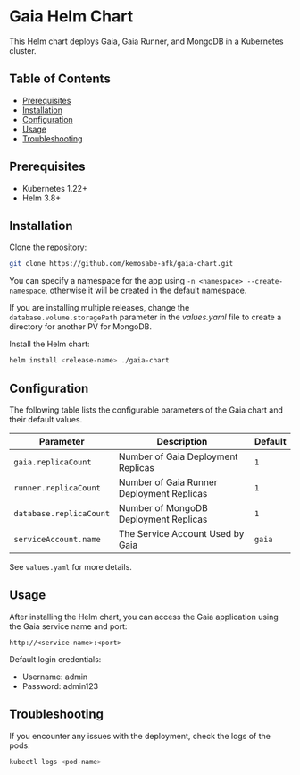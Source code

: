 # Gaia Helm Chart

This Helm chart deploys Gaia, Gaia Runner, and MongoDB in a Kubernetes cluster.

## Table of Contents

- [Prerequisites](#prerequisites)
- [Installation](#installation)
- [Configuration](#configuration)
- [Usage](#usage)
- [Troubleshooting](#troubleshooting)

## Prerequisites

- Kubernetes 1.22+
- Helm 3.8+

## Installation

Clone the repository:

```sh
git clone https://github.com/kemosabe-afk/gaia-chart.git
```

You can specify a namespace for the app using `-n <namespace> --create-namespace`, otherwise it will be created in the default namespace.

If you are installing multiple releases, change the `database.volume.storagePath` parameter in the *values.yaml* file to create a directory for another PV for MongoDB.

Install the Helm chart:

```sh
helm install <release-name> ./gaia-chart
```

## Configuration

The following table lists the configurable parameters of the Gaia chart and their default values.

| Parameter               | Description                                      | Default      |
|-------------------------|--------------------------------------------------|--------------|
| `gaia.replicaCount`     | Number of Gaia Deployment Replicas               | `1`          |
| `runner.replicaCount`   | Number of Gaia Runner Deployment Replicas        | `1`          |
| `database.replicaCount` | Number of MongoDB Deployment Replicas            | `1`          |
| `serviceAccount.name`   | The Service Account Used by Gaia                 | `gaia`       |

See `values.yaml` for more details.

## Usage

After installing the Helm chart, you can access the Gaia application using the Gaia service name and port:

```
http://<service-name>:<port>
```

Default login credentials:

- Username: admin
- Password: admin123

## Troubleshooting

If you encounter any issues with the deployment, check the logs of the pods:

```sh
kubectl logs <pod-name>
```
